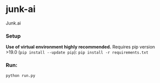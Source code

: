 # junk-ai
Junk.ai

### Setup
**Use of virtual environment highly recommended.** Requires pip version >19.0 (`pip install --update pip`):
`pip install -r requirements.txt`

### Run:
`python run.py`